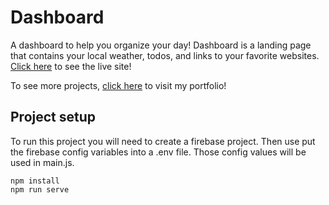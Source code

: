 # Dashboard

A dashboard to help you organize your day!
Dashboard is a landing page that contains your local weather, todos, and links to your favorite websites. [Click here](https://dashboard-299215.web.app/) to see the live site!

To see more projects, [click here](https://nathansheryak.com/) to visit my portfolio!

## Project setup

To run this project you will need to create a firebase project.
Then use put the firebase config variables into a .env file.
Those config values will be used in main.js.

```
npm install
npm run serve
```
